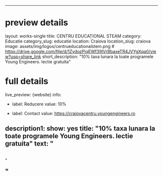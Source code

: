 
---
# preview details
layout: works-single
title: CENTRU EDUCAȚIONAL STEAM
category: Educatie
category_slug: educatie
location: Craiova
location_slug:  craiova
image: assets/img/logos/centrueducationalstem.png  #  https://drive.google.com/file/d/1ZydozPiqEWf39lVrBbaxeTR4JVYgXqa0/view?usp=share_link
short_description: "10% taxa lunara la toate programele Young Engineers. lectie gratuita"

# full details
live_preview: {website}
info:
  - label: Reducere
    value: 10%

  - label: Contact
    value: https://craiovacentru.youngengineers.ro

description1:
  show: yes
  title:  "10% taxa lunara la toate programele Young Engineers. lectie gratuita"
  text: "<p>.</p>"
---
   
